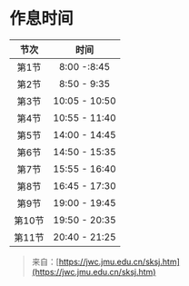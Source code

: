 # 作息时间

|  节次  |       时间      |
| :--: | :-----------: |
|  第1节 |  8:00 -:8:45  |
|  第2节 |  8:50 - 9:35  |
|  第3节 | 10:05 - 10:50 |
|  第4节 | 10:55 - 11:40 |
|  第5节 | 14:00 - 14:45 |
|  第6节 | 14:50 - 15:35 |
|  第7节 | 15:55 - 16:40 |
|  第8节 | 16:45 - 17:30 |
|  第9节 | 19:00 - 19:45 |
| 第10节 | 19:50 - 20:35 |
| 第11节 | 20:40 - 21:25 |

> 来自：[https://jwc.jmu.edu.cn/sksj.htm](https://jwc.jmu.edu.cn/sksj.htm)
